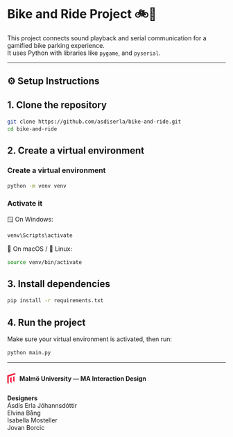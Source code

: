 # Bike and Ride Project 🚲🎵

This project connects sound playback and serial communication for a gamified bike parking experience.  
It uses Python with libraries like `pygame`, and `pyserial`.

---


## ⚙️ Setup Instructions

## 1. Clone the repository
```bash
git clone https://github.com/asdiserla/bike-and-ride.git
cd bike-and-ride
```


## 2. Create a virtual environment
### Create a virtual environment
```bash
python -m venv venv
```

### Activate it
🪟 On Windows:
```bash
venv\Scripts\activate
```
🍎 On macOS / 🐧 Linux:
```bash
source venv/bin/activate
```

## 3. Install dependencies
```bash
pip install -r requirements.txt
```

## 4. Run the project

Make sure your virtual environment is activated, then run:

```bash
python main.py
```

---

<div style="display: flex; align-items: center;">
<img src="/src/images/maulogo.png" width="20" height="25" style="display: inline-block; margin-right: 8px">
<p style="font-weight: bold">Malmö University — MA Interaction Design</p>
</div>
  
**Designers** <br>
Ásdís Erla Jóhannsdóttir <br>
Elvina Bång <br>
Isabella Mosteller <br>
Jovan Borcic
